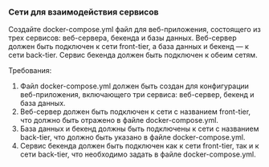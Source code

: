 
### Сети для взаимодействия сервисов

Создайте docker-compose.yml файл для веб-приложения, состоящего из трех сервисов: веб-сервера, бекенда и базы данных. Веб-сервер должен быть подключен к сети front-tier, а база данных и бекенд — к сети back-tier. Сервис бекенда должен быть подключен к обеим сетям.

Требования:
1. Файл docker-compose.yml должен быть создан для конфигурации веб-приложения, включающего три сервиса: веб-сервер, бекенд и база данных. 
2. Веб-сервер должен быть подключен к сети с названием front-tier, что должно быть отражено в файле docker-compose.yml. 
3. База данных и бекенд должны быть подключены к сети с названием back-tier, что должно быть указано в файле docker-compose.yml. 
4. Сервис бекенда должен быть подключен как к сети front-tier, так и к сети back-tier, что необходимо задать в файле docker-compose.yml.